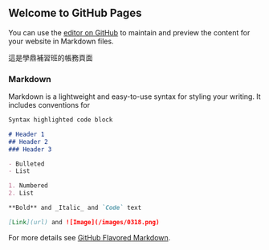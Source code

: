## Welcome to GitHub Pages

You can use the [editor on GitHub](https://github.com/lasouhait/sd/edit/master/index.md) to maintain and preview the content for your website in Markdown files.

這是學鼎補習班的帳務頁面

### Markdown

Markdown is a lightweight and easy-to-use syntax for styling your writing. It includes conventions for

```markdown
Syntax highlighted code block

# Header 1
## Header 2
### Header 3

- Bulleted
- List

1. Numbered
2. List

**Bold** and _Italic_ and `Code` text

[Link](url) and ![Image](/images/0318.png)
```

For more details see [GitHub Flavored Markdown](https://guides.github.com/features/mastering-markdown/).
